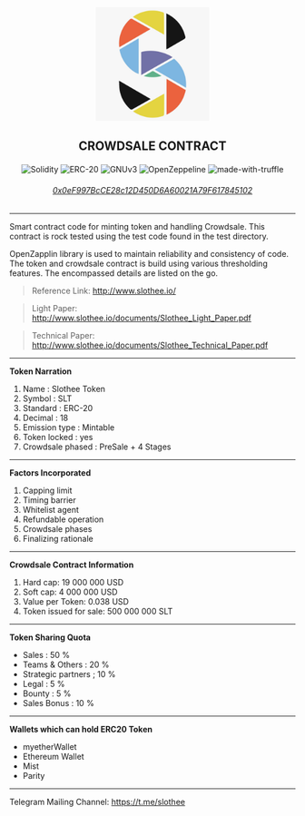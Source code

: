 <div align="center">
<p><img width="200" height="200" src="assets/logo/logo.jpeg"></p>
<h2><b>CROWDSALE CONTRACT</b></h2>
<h4></h4>

![Solidity](https://img.shields.io/badge/solidity-0.5.2-black?style=flat-square)
![ERC-20](https://img.shields.io/badge/ERC-20-blue?style=flat-square)
![GNUv3](https://img.shields.io/badge/License-GPL%20v3-blue.svg)
![OpenZeppeline](https://img.shields.io/badge/OpenZeppeline-Test-red?style=flat-square)
![made-with-truffle](https://img.shields.io/badge/made%20using-truffle-blueviolet?style=flat-square)

<h6><a href="https://etherscan.io/token/0x0eF997BcCE28c12D450D6A60021A79F617845102">0x0eF997BcCE28c12D450D6A60021A79F617845102</a></h6>
</div>
<hr>


  Smart contract code for minting token and handling Crowdsale. This contract is rock tested using the test code found in the test directory.
  
OpenZapplin library is used to maintain reliability and consistency of code. The token and crowdsale contract is build using various thresholding features. The encompassed details are listed on the go.


> Reference Link: http://www.slothee.io/

> Light Paper: http://www.slothee.io/documents/Slothee_Light_Paper.pdf

> Technical Paper: http://www.slothee.io/documents/Slothee_Technical_Paper.pdf

---


**Token Narration**

1. Name                 : Slothee Token
2. Symbol               : SLT
3. Standard             : ERC-20
4. Decimal              : 18
5. Emission type        : Mintable
6. Token locked         : yes
7. Crowdsale phased     : PreSale + 4 Stages


---


**Factors Incorporated**

1. Capping limit
2. Timing barrier
3. Whitelist agent
4. Refundable operation
5. Crowdsale phases
6. Finalizing rationale


---


**Crowdsale Contract Information**

1. Hard cap: 19 000 000 USD
2. Soft cap: 4 000 000 USD
3. Value per Token: 0.038 USD
4. Token issued for sale: 500 000 000 SLT


---


**Token Sharing Quota**

* Sales                     : 50 %    
* Teams & Others            : 20 %
* Strategic partners        ; 10 %
* Legal                     : 5 %
* Bounty                    : 5 %
* Sales Bonus               : 10 %


---


**Wallets which can hold ERC20 Token**

* myetherWallet
* Ethereum  Wallet
* Mist
* Parity

---

Telegram Mailing Channel: https://t.me/slothee

